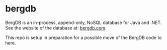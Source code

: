 bergdb
======

BergDB is an in-process, append-only, NoSQL database for Java and .NET.
See the website of the database at: [bergdb.com](http://bergdb.com/).

This repo is setup in preparation for a possible move of the BergDB
code to here.
